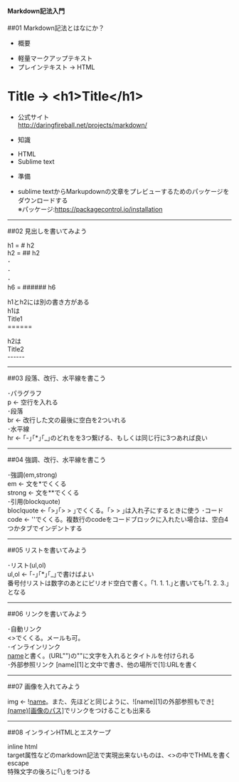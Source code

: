 #### Markdown記法入門

##01 Markdown記法とはなにか？

* 概要
 - 軽量マークアップテキスト  
 - プレインテキスト → HTML  
 # Title → \<h1>Title\</h1>
 
* 公式サイト  
http://daringfireball.net/projects/markdown/

* 知識
 - HTML
 - Sublime text
 
* 準備
 - sublime textからMarkupdownの文章をプレビューするためのパッケージをダウンロードする  
   ※パッケージ:https://packagecontrol.io/installation  

---

##02 見出しを書いてみよう

h1 = \# h2  
h2 = \## h2  
･  
･  
･  
h6 = \###### h6

h1とh2には別の書き方がある  
h1は  
Title1  
\======  

h2は  
Title2  
\------  

---

##03 段落、改行、水平線を書こう

･パラグラフ  
p ← 空行を入れる  
･段落  
br ← 改行した文の最後に空白を2ついれる  
･水平線  
hr ← ｢-｣｢*｣｢_｣のどれをを3つ繋げる、もしくは同じ行に3つあれば良い  

---

##04 強調、改行、水平線を書こう

･強調(em,strong)  
em ← 文を*でくくる  
strong ← 文を**でくくる  
･引用(blockquote)  
bloclquote ← ｢>｣｢> > ｣でくくる。｢> > ｣は入れ子にするときに使う
･コード
code ← ''でくくる。複数行のcodeをコードブロックに入れたい場合は、空白4つかタブでインデントする

---

##05 リストを書いてみよう

･リスト(ul,ol)  
ul,ol ← ｢-｣｢*｣｢_｣で書けばよい  
番号付リストは数字のあとにピリオド空白で書く。｢1. 1. 1.｣と書いても｢1. 2. 3.｣となる

---

##06 リンクを書いてみよう

･自動リンク  
<>でくくる。メールも可。    
･インラインリンク  
[name](URL)と書く。(URL"")の""に文字を入れるとタイトルを付けられる  
･外部参照リンク
[name][1]と文中で書き、他の場所で[1]:URLを書く

---

##07 画像を入れてみよう

img ← \![name](画像のパス)。また、先ほどと同じように、![name][1]の外部参照もでき[!(name)[画像のパス]]()でリンクをつけることも出来る

---

##08 インラインHTMLとエスケープ

inline html  
target属性などのmarkdown記法で実現出来ないものは、<>の中でTHMLを書く  
escape  
特殊文字の後ろに｢\｣をつける







 
